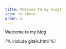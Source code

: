 ```yaml
---
title: Welcome to my blog!
icon: fa-check
order: 6
---
```

Welcome to my blog


{% include gitalk.html %} 
